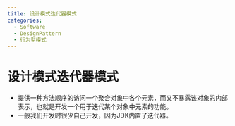 ```yaml
---
title: 设计模式迭代器模式
categories:
  - Software
  - DesignPattern
  - 行为型模式
---
```

# 设计模式迭代器模式

- 提供一种方法顺序的访问一个聚合对象中各个元素，而又不暴露该对象的内部表示，也就是开发一个用于迭代某个对象中元素的功能。
- 一般我们开发时很少自己开发，因为JDK内置了迭代器。